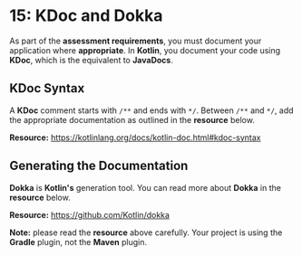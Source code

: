 # **15: KDoc and Dokka**

As part of the **assessment requirements**, you must document your application where **appropriate**. In **Kotlin**, you document your code using **KDoc**, which is the equivalent to **JavaDocs**. 

## KDoc Syntax

A **KDoc** comment starts with `/**` and ends with `*/`. Between `/**` and `*/`, add the appropriate documentation as outlined in the **resource** below.

**Resource:** https://kotlinlang.org/docs/kotlin-doc.html#kdoc-syntax

## Generating the Documentation

**Dokka** is **Kotlin's** generation tool. You can read more about **Dokka** in the **resource** below.

**Resource:** https://github.com/Kotlin/dokka

**Note:** please read the **resource** above carefully. Your project is using the **Gradle** plugin, not the **Maven** plugin.
